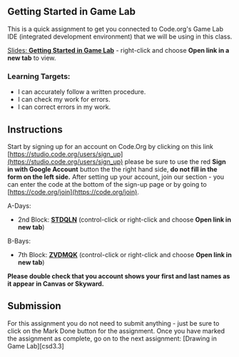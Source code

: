 [//]: # ( <p><iframe src="https://douglasurner.github.io/GDP1/units/1/assignments/U1.0-account-setup/" width="100%" height="666px"></iframe></p> )

## Getting Started in Game Lab

[slides]: https://docs.google.com/presentation/d/1GUpHtY3agSY_JXE9aIwwyHo8LFNL-_9P-0yAT0cLUdo/edit?usp=sharing

This is a quick assignment to get you connected to Code.org's Game Lab IDE (integrated development environment) that we will be using in this class.

[Slides: **Getting Started in Game Lab**][slides] - right-click and choose **Open link in a new tab** to view.

### Learning Targets:

* I can accurately follow a written procedure.
* I can check my work for errors.
* I can correct errors in my work.

## Instructions

Start by signing up for an account on Code.Org by clicking on this link [https://studio.code.org/users/sign_up](https://studio.code.org/users/sign_up) please be sure to use the red **Sign in with Google Account** button the the right hand side, **do not fill in the form on the left side.** After setting up your account, join our section - you can enter the code at the bottom of the sign-up page or by going to [https://code.org/join](https://code.org/join).

A-Days:
* 2nd Block: [**STDQLN**](https://studio.code.org/join/STDQLN) (control-click or right-click and choose **Open link in new tab**)

B-Bays:
* 7th Block: [**ZVDMQK**](https://studio.code.org/join/ZVDMQK) (control-click or right-click and choose **Open link in new tab**)

**Please double check that you account shows your first and last names as it appear in Canvas or Skyward.**

## Submission

For this assignment you do not need to submit anything - just be sure to click on the Mark Done button for the assignment. Once you have marked the assignment as complete, go on to the next assignment: [Drawing in Game Lab][csd3.3]
